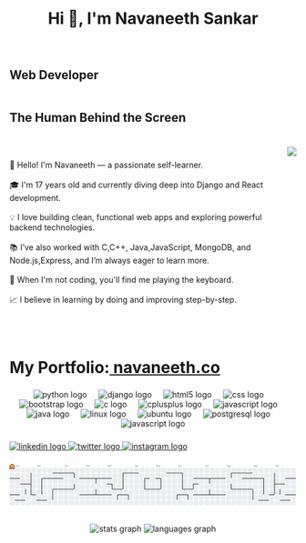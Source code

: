 <h1 align="center">Hi 👋, I'm Navaneeth Sankar</h1>

###

###

<br clear="both">

<h2 align="left">Web Developer<br><br><br>The Human Behind the Screen</h2>

###

<br clear="both">

<img align="right" height="257" src="https://media2.giphy.com/media/v1.Y2lkPTc5MGI3NjExbnliMmV3dHFqdjI4bnlzaHp2OXM4ZnMxNW1zZDFsM20ycjVzcGFhayZlcD12MV9pbnRlcm5hbF9naWZfYnlfaWQmY3Q9Zw/78XCFBGOlS6keY1Bil/giphy.gif"  />

###

<p align="left">👋 Hello! I'm Navaneeth — a passionate self-learner.<br><br>🎓 I'm 17 years old and currently diving deep into Django and React development.<br><br>💡 I love building clean, functional web apps and exploring powerful backend technologies.<br><br>📚 I’ve also worked with C,C++, Java,JavaScript, MongoDB, and Node.js,Express, and I’m always eager to learn more.<br><br>🎹 When I'm not coding, you'll find me playing the keyboard.<br><br>📈 I believe in learning by doing and improving step-by-step.</p><br><br><h1>My Portfolio:<a target="_blank" href="https://navaneeth.co/"> navaneeth.co </a>
</h1>

###

<div align="center">
  <img src="https://img.shields.io/badge/Python-3776AB?logo=python&logoColor=white&style=for-the-badge" height="42" alt="python logo"  />
  <img width="12" />
  <img src="https://img.shields.io/badge/Django-092E20?logo=django&logoColor=white&style=for-the-badge" height="42" alt="django logo"  />
  <img width="12" />
  <img src="https://img.shields.io/badge/HTML5-E34F26?logo=html5&logoColor=white&style=for-the-badge" height="42" alt="html5 logo"  />
  <img width="12" />
  <img src="https://img.shields.io/badge/CSS-1572B6?logo=css&logoColor=white&style=for-the-badge" height="42" alt="css logo"  />
  <img width="12" />
  <img src="https://img.shields.io/badge/Bootstrap-7952B3?logo=bootstrap&logoColor=white&style=for-the-badge" height="42" alt="bootstrap logo"  />
  <img width="12" />
  <img src="https://img.shields.io/badge/C-A8B9CC?logo=c&logoColor=black&style=for-the-badge" height="42" alt="c logo"  />
  <img width="12" />
  <img src="https://img.shields.io/badge/C++-00599C?logo=cplusplus&logoColor=white&style=for-the-badge" height="42" alt="cplusplus logo"  />
  <img width="12" />
  <img src="https://img.shields.io/badge/JavaScript-F7DF1E?logo=javascript&logoColor=black&style=for-the-badge" height="42" alt="javascript logo"  />
  <img width="12" />
  <img src="https://skillicons.dev/icons?i=java" height="42" alt="java logo"  />
  <img width="12" />
  <img src="https://img.shields.io/badge/Linux-FCC624?logo=linux&logoColor=black&style=for-the-badge" height="42" alt="linux logo"  />
  <img width="12" />
  <img src="https://img.shields.io/badge/Ubuntu-E95420?logo=ubuntu&logoColor=white&style=for-the-badge" height="42" alt="ubuntu logo"  />
    <img width="12" />
  <img src="https://img.shields.io/badge/PostgreSQL-4169E1?logo=postgresql&logoColor=white&style=for-the-badge" height="30" alt="postgresql logo"  />
  <img width="12" />
  <img src="https://img.shields.io/badge/JavaScript-F7DF1E?logo=javascript&logoColor=black&style=for-the-badge" height="30" alt="javascript logo"  />

</div>

###

<div align="left">
  <a href="https://www.linkedin.com/in/navaneethsankar/" target="_blank">
    <img src="https://raw.githubusercontent.com/maurodesouza/profile-readme-generator/master/src/assets/icons/social/linkedin/default.svg" width="106" height="64" alt="linkedin logo"  />
  </a>
  <a href="https://x.com/NavaneethSankar" target="_blank">
    <img src="https://raw.githubusercontent.com/maurodesouza/profile-readme-generator/master/src/assets/icons/social/twitter/default.svg" width="106" height="64" alt="twitter logo"  />
  </a>
  <a href="https://www.instagram.com/_.navaneeth.s._/?igsh=bzN3czJyenR5eG55#" target="_blank">
    <img src="https://raw.githubusercontent.com/maurodesouza/profile-readme-generator/master/src/assets/icons/social/instagram/default.svg" width="106" height="64" alt="instagram logo"  />
  </a>
</div>

###

<picture>
  <source media="(prefers-color-scheme: dark)" srcset="https://raw.githubusercontent.com/navaneethsankar07/navaneethsankar07/output/pacman-contribution-graph-dark.svg">
  <source media="(prefers-color-scheme: light)" srcset="https://raw.githubusercontent.com/navaneethsankar07/navaneethsankar07/output/pacman-contribution-graph.svg">
  <img alt="pacman contribution graph" src="https://raw.githubusercontent.com/navaneethsankar07/navaneethsankar07/output/pacman-contribution-graph.svg">
</picture>

###

<div align="center">
  <img src="https://github-readme-stats.vercel.app/api?username=navaneethsankar07&hide_title=false&hide_rank=false&show_icons=true&include_all_commits=true&count_private=true&disable_animations=false&theme=dracula&locale=en&hide_border=false&order=1" height="150" alt="stats graph"  />
  <img src="https://github-readme-stats.vercel.app/api/top-langs?username=navaneethsankar07&locale=en&hide_title=false&layout=compact&card_width=320&langs_count=5&theme=dracula&hide_border=false&order=2" height="150" alt="languages graph"  />
</div>

###
